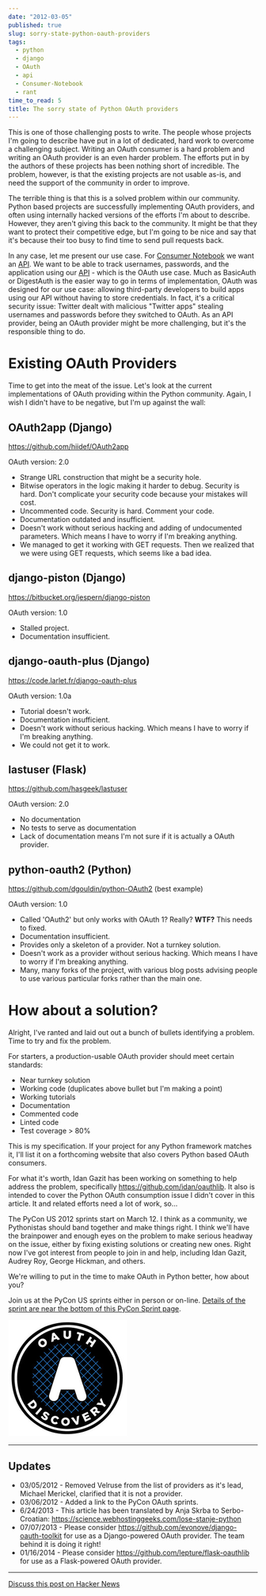 ```yaml
---
date: "2012-03-05"
published: true
slug: sorry-state-python-oauth-providers
tags:
  - python
  - django
  - OAuth
  - api
  - Consumer-Notebook
  - rant
time_to_read: 5
title: The sorry state of Python OAuth providers
---
```


This is one of those challenging posts to write. The people whose
projects I'm going to describe have put in a lot of dedicated, hard
work to overcome a challenging subject. Writing an OAuth consumer is a
hard problem and writing an OAuth provider is an even harder problem.
The efforts put in by the authors of these projects has been nothing
short of incredible. The problem, however, is that the existing projects
are not usable as-is, and need the support of the community in order to
improve.

The terrible thing is that this is a solved problem within our
community. Python based projects are successfully implementing OAuth
providers, and often using internally hacked versions of the efforts
I'm about to describe. However, they aren't giving this back to the
community. It might be that they want to protect their competitive edge,
but I'm going to be nice and say that it's because their too busy to
find time to send pull requests back.

In any case, let me present our use case. For [Consumer
Notebook](https://consumernotebook.com) we want an
[API](https://api.consumernotebook.com). We want to be able to track
usernames, passwords, and the application using our
[API](https://api.consumernotebook.com) - which is the OAuth use case.
Much as BasicAuth or DigestAuth is the easier way to go in terms of
implementation, OAuth was designed for our use case: allowing
third-party developers to build apps using our API without having to
store credentials. In fact, it's a critical security issue: Twitter
dealt with malicious "Twitter apps" stealing usernames and passwords
before they switched to OAuth. As an API provider, being an OAuth
provider might be more challenging, but it's the responsible thing to
do.

# Existing OAuth Providers

Time to get into the meat of the issue. Let's look at the current
implementations of OAuth providing within the Python community. Again, I
wish I didn't have to be negative, but I'm up against the wall:

## OAuth2app (Django)

<https://github.com/hiidef/OAuth2app>

OAuth version: 2.0

- Strange URL construction that might be a security hole.
- Bitwise operators in the logic making it harder to debug. Security
  is hard. Don't complicate your security code because your mistakes
  will cost.
- Uncommented code. Security is hard. Comment your code.
- Documentation outdated and insufficient.
- Doesn't work without serious hacking and adding of undocumented
  parameters. Which means I have to worry if I'm breaking anything.
- We managed to get it working with GET requests. Then we realized
  that we were using GET requests, which seems like a bad idea.

## django-piston (Django)

<https://bitbucket.org/jespern/django-piston>

OAuth version: 1.0

- Stalled project.
- Documentation insufficient.

## django-oauth-plus (Django)

<https://code.larlet.fr/django-oauth-plus>

OAuth version: 1.0a

- Tutorial doesn't work.
- Documentation insufficient.
- Doesn't work without serious hacking. Which means I have to worry
  if I'm breaking anything.
- We could not get it to work.

## lastuser (Flask)

<https://github.com/hasgeek/lastuser>

OAuth version: 2.0

- No documentation
- No tests to serve as documentation
- Lack of documentation means I'm not sure if it is actually a OAuth
  provider.

## python-oauth2 (Python)

<https://github.com/dgouldin/python-OAuth2> (best example)

OAuth version: 1.0

- Called 'OAuth2' but only works with OAuth 1? Really? **WTF?** This
  needs to fixed.
- Documentation insufficient.
- Provides only a skeleton of a provider. Not a turnkey solution.
- Doesn't work as a provider without serious hacking. Which means I
  have to worry if I'm breaking anything.
- Many, many forks of the project, with various blog posts advising
  people to use various particular forks rather than the main one.

# How about a solution?

Alright, I've ranted and laid out out a bunch of bullets identifying a
problem. Time to try and fix the problem.

For starters, a production-usable OAuth provider should meet certain
standards:

- Near turnkey solution
- Working code (duplicates above bullet but I'm making a point)
- Working tutorials
- Documentation
- Commented code
- Linted code
- Test coverage > 80%

This is my specification. If your project for any Python framework
matches it, I'll list it on a forthcoming website that also covers
Python based OAuth consumers.

For what it's worth, Idan Gazit has been working on something to help
address the problem, specifically <https://github.com/idan/oauthlib>. It
also is intended to cover the Python OAuth consumption issue I didn't
cover in this article. It and related efforts need a lot of work, so...

The PyCon US 2012 sprints start on March 12. I think as a community, we
Pythonistas should band together and make things right. I think we'll
have the brainpower and enough eyes on the problem to make serious
headway on the issue, either by fixing existing solutions or creating
new ones. Right now I've got interest from people to join in and help,
including Idan Gazit, Audrey Roy, George Hickman, and others.

We're willing to put in the time to make OAuth in Python better, how
about you?

Join us at the PyCon US sprints either in person or on-line. [Details of
the sprint are near the bottom of this PyCon Sprint
page](https://us.pycon.org/2012/community/sprints/projects/).

[![OAuth Logo](/public/images/6803475636_f34fb400eb_m.jpg)](https://oauth.net/)

---

## Updates

- 03/05/2012 - Removed Velruse from the list of providers as it's
  lead, Michael Merickel, clarified that it is not a provider.
- 03/06/2012 - Added a link to the PyCon OAuth sprints.
- 6/24/2013 - This article has been translated by Anja Skrba to
  Serbo-Croatian:
  <https://science.webhostinggeeks.com/lose-stanje-python>
- 07/07/2013 - Please consider
  <https://github.com/evonove/django-oauth-toolkit> for use as a
  Django-powered OAuth provider. The team behind it is doing it right!
- 01/16/2014 - Please consider
  <https://github.com/lepture/flask-oauthlib> for use as a
  Flask-powered OAuth provider.

---

[Discuss this post on Hacker
News](https://news.ycombinator.com/item?id=3666853)
